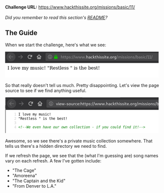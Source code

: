 <b>Challenge URL:</b> https://www.hackthissite.org/missions/basic/11/
<br><br>
<i>Did you remember to read this section's <a href="https://github.com/keewenaw/hackthissite-2019/blob/master/Basic/README.md">README</a>?</i>

<h2><b>The Guide</b></h2>

When we start the challenge, here's what we see:

<img src="https://github.com/keewenaw/hackthissite-2019/blob/master/Basic/screenshots/11start.png" width="500">

So that really doesn't tell us much. Pretty disappointing. Let's view the page source to see if we find anything useful.

<img src="https://github.com/keewenaw/hackthissite-2019/blob/master/Basic/screenshots/11source.png" width="500">

Awesome, so we see there's a private music collection somewhere. That tells us there's a hidden directory we need to find. 

If we refresh the page, we see that the (what I'm guessing are) song names vary on each refresh. A few I've gotten include:
<ul>
  <li>"The Cage"</li>
  <li>"Amoreena"</li>
  <li>"The Captain and the Kid"</li>
  <li>"From Denver to L.A."</li>
</ul>
